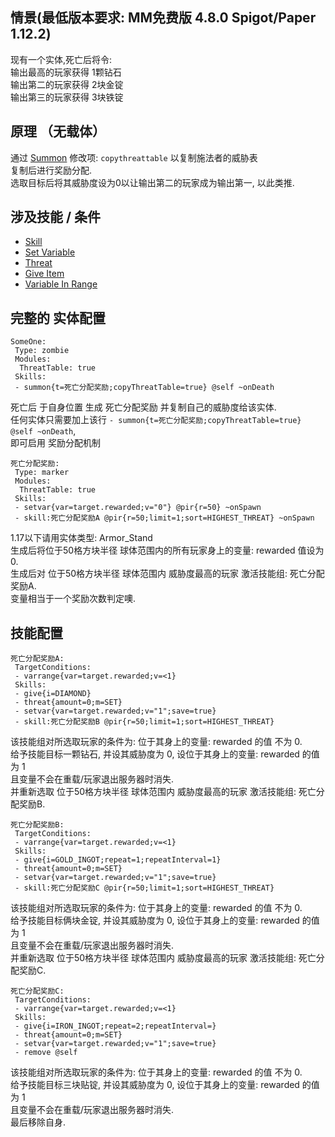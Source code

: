 情景(最低版本要求: MM免费版 4.8.0 Spigot/Paper 1.12.2)
------

现有一个实体,死亡后将令:  
输出最高的玩家获得 1颗钻石  
输出第二的玩家获得 2块金锭  
输出第三的玩家获得 3块铁锭

原理 （无载体）
------

通过 [Summon](/技能/列表/summon) 修改项: `copythreattable` 以复制施法者的威胁表  
复制后进行奖励分配.  
选取目标后将其威胁度设为0以让输出第二的玩家成为输出第一, 以此类推.

涉及技能 / 条件
------

- [Skill](/技能/列表/skill)
- [Set Variable](/技能/列表/setvariable)
- [Threat](/技能/列表/threat)
- [Give Item](/技能/列表/giveitem)
- [Variable In Range](/条件/variableinrange)

完整的 实体配置
------

    SomeOne:
     Type: zombie
     Modules:
      ThreatTable: true
     Skills:
     - summon{t=死亡分配奖励;copyThreatTable=true} @self ~onDeath

死亡后 于自身位置 生成 死亡分配奖励 并复制自己的威胁度给该实体.  
任何实体只需要加上该行 `- summon{t=死亡分配奖励;copyThreatTable=true} @self ~onDeath`,  
即可启用 奖励分配机制

    死亡分配奖励:
     Type: marker
     Modules:
      ThreatTable: true
     Skills:
     - setvar{var=target.rewarded;v="0"} @pir{r=50} ~onSpawn
     - skill:死亡分配奖励A @pir{r=50;limit=1;sort=HIGHEST_THREAT} ~onSpawn

1.17以下请用实体类型: Armor_Stand  
生成后将位于50格方块半径 球体范围内的所有玩家身上的变量: rewarded 值设为 0.  
生成后对 位于50格方块半径 球体范围内 威胁度最高的玩家 激活技能组: 死亡分配奖励A.  
变量相当于一个奖励次数判定噢. 

技能配置
-------

    死亡分配奖励A:
     TargetConditions:
     - varrange{var=target.rewarded;v=<1}
     Skills:
     - give{i=DIAMOND}
     - threat{amount=0;m=SET}
     - setvar{var=target.rewarded;v="1";save=true}
     - skill:死亡分配奖励B @pir{r=50;limit=1;sort=HIGHEST_THREAT}

该技能组对所选取玩家的条件为: 位于其身上的变量: rewarded 的值 不为 0.  
给予技能目标一颗钻石, 并设其威胁度为 0, 设位于其身上的变量: rewarded 的值 为 1  
且变量不会在重载/玩家退出服务器时消失.  
并重新选取 位于50格方块半径 球体范围内 威胁度最高的玩家 激活技能组: 死亡分配奖励B.

    死亡分配奖励B:
     TargetConditions:
     - varrange{var=target.rewarded;v=<1}
     Skills:
     - give{i=GOLD_INGOT;repeat=1;repeatInterval=1}
     - threat{amount=0;m=SET}
     - setvar{var=target.rewarded;v="1";save=true}
     - skill:死亡分配奖励C @pir{r=50;limit=1;sort=HIGHEST_THREAT}

该技能组对所选取玩家的条件为: 位于其身上的变量: rewarded 的值 不为 0.  
给予技能目标俩块金锭, 并设其威胁度为 0, 设位于其身上的变量: rewarded 的值 为 1  
且变量不会在重载/玩家退出服务器时消失.  
并重新选取 位于50格方块半径 球体范围内 威胁度最高的玩家 激活技能组: 死亡分配奖励C.

    死亡分配奖励C:
     TargetConditions:
     - varrange{var=target.rewarded;v=<1}
     Skills:
     - give{i=IRON_INGOT;repeat=2;repeatInterval=}
     - threat{amount=0;m=SET}
     - setvar{var=target.rewarded;v="1";save=true}
     - remove @self

该技能组对所选取玩家的条件为: 位于其身上的变量: rewarded 的值 不为 0.  
给予技能目标三块贴锭, 并设其威胁度为 0, 设位于其身上的变量: rewarded 的值 为 1  
且变量不会在重载/玩家退出服务器时消失.  
最后移除自身.